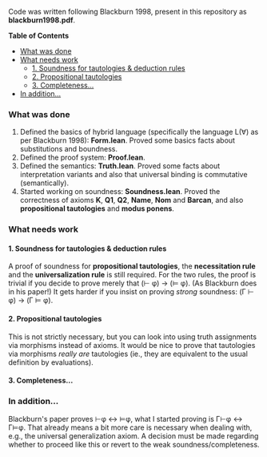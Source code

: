 Code was written following Blackburn 1998, present in this repository as **blackburn1998.pdf**.

**Table of Contents**

- [What was done](#what-was-done)
- [What needs work](#what-needs-work)
  * [1. Soundness for tautologies & deduction rules](#1-soundness-for-tautologies--deduction-rules)
  * [2. Propositional tautologies](#2-propositional-tautologies)
  * [3. Completeness...](#3-completeness)
- [In addition...](#in-addition)

### What was done
1. Defined the basics of hybrid language (specifically the language L(∀) as per Blackburn 1998): **Form.lean**. Proved some basics facts about substitutions and boundness.
2. Defined the proof system: **Proof.lean**.
3. Defined the semantics: **Truth.lean**. Proved some facts about interpretation variants and also that universal binding is commutative (semantically).
4. Started working on soundness: **Soundness.lean**. Proved the correctness of axioms **K**, **Q1**, **Q2**, **Name**, **Nom** and **Barcan**, and also **propositional tautologies** and **modus ponens**.

### What needs work
#### 1. Soundness for tautologies & deduction rules
A proof of soundness for **propositional tautologies**, the **necessitation rule** and the **universalization rule** is still required. For the two rules, the proof is trivial if you decide to prove merely that (⊢ φ) → (⊨ φ). (As Blackburn does in his paper!) It gets harder if you insist on proving *strong* soundness: (Γ ⊢ φ) → (Γ ⊨ φ).

#### 2. Propositional tautologies
This is not strictly necessary, but you can look into using truth assignments via morphisms instead of axioms. It would be nice to prove that tautologies via morphisms *really are* tautologies (ie., they are equivalent to the usual definition by evaluations).

#### 3. Completeness...

### In addition...
Blackburn's paper proves ⊢φ ↔ ⊨φ, what I started proving is Γ⊢φ ↔ Γ⊨φ. That already means a bit more care is necessary when dealing with, e.g., the universal generalization axiom. A decision must be made regarding whether to proceed like this or revert to the weak soundness/completeness.
